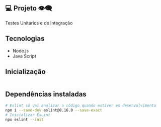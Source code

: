 ## 💻 Projeto 👁‍🗨

Testes Unitários e de Integração 

## Tecnologias 
- Node.js
- Java Script

## Inicialização
```sh

```

## Dependências instaladas

```sh
# Eslint só vai analizar o código quando estiver em desenvolvimento
npm i --save-dev eslint@8.16.0 --save-exact
# Inicializar EsLint
npx eslint --init
```